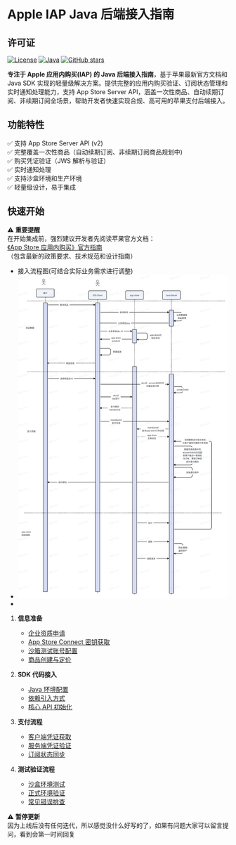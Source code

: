 # Apple IAP Java 后端接入指南
## 许可证

[![License](https://img.shields.io/badge/license-Apache%202.0-blue.svg)](LICENSE)
[![Java](https://img.shields.io/badge/Java-11+-orange.svg)]()
[![GitHub stars](https://img.shields.io/github/stars/yourusername/apple-iap-java-guide.svg)](https://github.com/yourusername/apple-iap-java-guide/stargazers)

**专注于 Apple 应用内购买(IAP) 的 Java 后端接入指南**，基于苹果最新官方文档和 Java SDK 实现的轻量级解决方案。提供完整的应用内购买验证、订阅状态管理和实时通知处理能力，支持 App Store Server API，涵盖一次性商品、自动续期订阅、非续期订阅全场景，帮助开发者快速实现合规、高可用的苹果支付后端接入。
## 功能特性

✅ 支持 App Store Server API (v2)  
✅ 完整覆盖一次性商品（自动续期订阅、非续期订阅商品规划中)  
✅ 购买凭证验证（JWS 解析与验证）   
✅ 实时通知处理  
✅ 支持沙盒环境和生产环境  
✅ 轻量级设计，易于集成

## 快速开始

⚠️ ​**重要提醒**  
在开始集成前，强烈建议开发者先阅读苹果官方文档：  
    [《App Store 应用内购买》官方指南](https://developer.apple.com/cn/documentation/storekit/in-app_purchase/)（包含最新的政策要求、技术规范和设计指南）
    
- 接入流程图(可结合实际业务需求进行调整)
- ![img.png](img.png)
- 
1. ​**信息准备**
    - [企业资质申请](docs/prepare/developer-account.md)
    - [App Store Connect 密钥获取](docs/prepare/appstore-keys.md)
    - [沙箱测试账号配置](docs/prepare/sandbox-accounts.md)
    - [商品创建与定价](docs/prepare/in-app-products.md)

2. ​**SDK 代码接入**
    - [Java 环境配置](docs/integration/environment.md)
    - [依赖引入方式](docs/integration/dependencies.md)
    - [核心 API 初始化](docs/integration/initialization.md)

3. ​**支付流程**
    - [客户端凭证获取](docs/payment/client-side.md)
    - [服务端凭证验证](docs/payment/server-verification.md)
    - [订阅状态同步](docs/payment/subscription-sync.md)

4. ​**测试验证流程**
    - [沙盒环境测试](docs/testing/sandbox-testing.md)
    - [正式环境验证](docs/testing/production-check.md)
    - [常见错误排查](docs/testing/troubleshooting.md)
  

⚠️ ​**暂停更新**  
因为上线后没有任何迭代，所以感觉没什么好写的了，如果有问题大家可以留言提问，看到会第一时间回复
